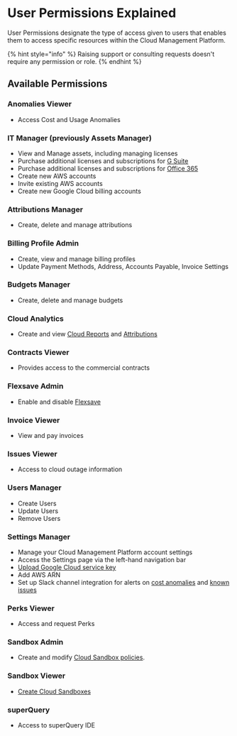 # User Permissions Explained

User Permissions designate the type of access given to users that enables them to access specific resources within the Cloud Management Platform.

{% hint style="info" %}
Raising support or consulting requests doesn't require any permission or role.
{% endhint %}

## Available Permissions

### Anomalies Viewer

- Access Cost and Usage Anomalies

### IT Manager (previously Assets Manager)

- View and Manage assets, including managing licenses
- Purchase additional licenses and subscriptions for [G Suite](../g-suite-and-workspace/purchasing-g-suite-licenses.md)
- Purchase additional licenses and subscriptions for [Office 365](../microsoft-office-365/purchasing-office-365-licenses.md)
- Create new AWS accounts
- Invite existing AWS accounts
- Create new Google Cloud billing accounts

### Attributions Manager

- Create, delete and manage attributions

### Billing Profile Admin

- Create, view and manage billing profiles
- Update Payment Methods, Address, Accounts Payable, Invoice Settings

### Budgets Manager

- Create, delete and manage budgets

### Cloud Analytics

- Create and view [Cloud Reports](../cloud-analytics/create-cloud-report/) and [Attributions](../cloud-analytics/attributing-cloud-spend.md)

### Contracts Viewer

- Provides access to the commercial contracts

### Flexsave Admin

- Enable and disable [Flexsave](../flexsave/overview.md)

### Invoice Viewer

- View and pay invoices

### Issues Viewer

- Access to cloud outage information

### Users Manager

- Create Users
- Update Users
- Remove Users

### Settings Manager

- Manage your Cloud Management Platform account settings
- Access the Settings page via the left-hand navigation bar
- [Upload Google Cloud service key](../google-cloud/connect-google-cloud-service-account.md)
- Add AWS ARN
- Set up Slack channel integration for alerts on [cost anomalies](../anomaly-detection/cloud-anomalies.md) and [known issues](../services/consulting-support/cloud-incidents.md)

### Perks Viewer

- Access and request Perks

### Sandbox Admin

- Create and modify [Cloud Sandbox policies](../cloud-sandbox-management/configuring-a-policy-for-sandbox-accounts.md).

### Sandbox Viewer

- [Create Cloud Sandboxes](../cloud-sandbox-management/create-gcp-sandbox-accounts.md)

### superQuery

- Access to superQuery IDE
